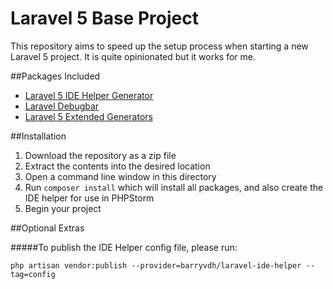 # Laravel 5 Base Project

This repository aims to speed up the setup process when starting a new Laravel 5 project. It is quite opinionated but it works for me.

##Packages Included
- [Laravel 5 IDE Helper Generator]
- [Laravel Debugbar]
- [Laravel 5 Extended Generators]

##Installation
1. Download the repository as a zip file
2. Extract the contents into the desired location
3. Open a command line window in this directory
4. Run `composer install` which will install all packages, and also create the IDE helper for use in PHPStorm
5. Begin your project



##Optional Extras


#####To publish the IDE Helper config file, please run:

```
php artisan vendor:publish --provider=barryvdh/laravel-ide-helper --tag=config
```


[Laravel 5 IDE Helper Generator]:https://github.com/barryvdh/laravel-ide-helper
[Laravel Debugbar]:https://github.com/barryvdh/laravel-debugbar
[Laravel 5 Extended Generators]:https://github.com/laracasts/Laravel-5-Generators-Extended